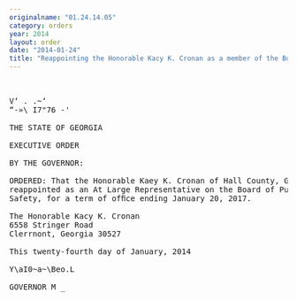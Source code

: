 ```yaml
---
originalname: "01.24.14.05"
category: orders
year: 2014
layout: order
date: "2014-01-24"
title: "Reappointing the Honorable Kacy K. Cronan as a member of the Board of Public Safety"
---
```

<pre>
 

V‘ . .~‘
“-»\ I7"76 -'

THE STATE OF GEORGIA

EXECUTIVE ORDER

BY THE GOVERNOR:

ORDERED: That the Honorable Kaey K. Cronan of Hall County, Georgia, is
reappointed as an At Large Representative on the Board of Public
Safety, for a term of ofﬁce ending January 20, 2017.

The Honorable Kacy K. Cronan
6558 Stringer Road
Clerrnont, Georgia 30527

This twenty-fourth day of January, 2014

Y\aI0~a~\Beo.L

GOVERNOR M _

</pre>
